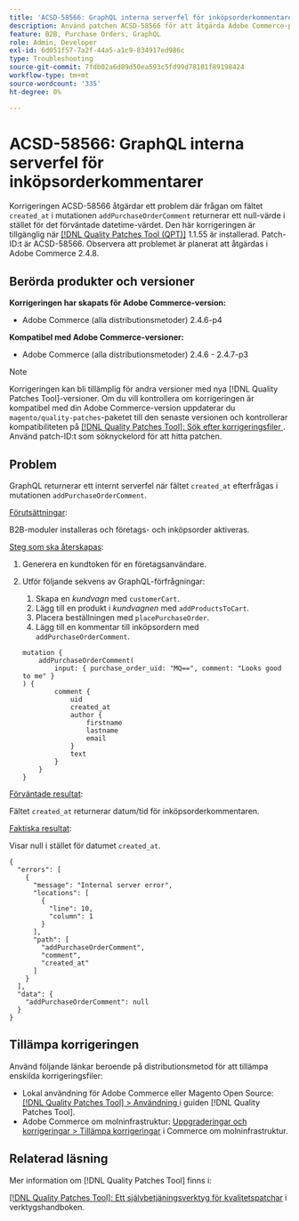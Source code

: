 ```yaml
---
title: 'ACSD-58566: GraphQL interna serverfel för inköpsorderkommentarer'
description: Använd patchen ACSD-58566 för att åtgärda Adobe Commerce-problemet där GraphQL returnerar ett internt serverfel när fältet "created_at" frågas i mutationen "addPurchaseOrderComment".
feature: B2B, Purchase Orders, GraphQL
role: Admin, Developer
exl-id: 6d051f57-7a2f-44a5-a1c9-834917ed986c
type: Troubleshooting
source-git-commit: 7fdb02a6d89d50ea593c5fd99d78101f89198424
workflow-type: tm+mt
source-wordcount: '335'
ht-degree: 0%

---
```


# ACSD-58566: GraphQL interna serverfel för inköpsorderkommentarer

Korrigeringen ACSD-58566 åtgärdar ett problem där frågan om fältet `created_at` i mutationen `addPurchaseOrderComment` returnerar ett null-värde i stället för det förväntade datetime-värdet. Den här korrigeringen är tillgänglig när [[!DNL Quality Patches Tool (QPT)]](/help/tools/quality-patches-tool/quality-patches-tool-to-self-serve-quality-patches.md) 1.1.55 är installerad. Patch-ID:t är ACSD-58566. Observera att problemet är planerat att åtgärdas i Adobe Commerce 2.4.8.

## Berörda produkter och versioner

**Korrigeringen har skapats för Adobe Commerce-version:**

* Adobe Commerce (alla distributionsmetoder) 2.4.6-p4

**Kompatibel med Adobe Commerce-versioner:**

* Adobe Commerce (alla distributionsmetoder) 2.4.6 - 2.4.7-p3

>[!NOTE]
>
>Korrigeringen kan bli tillämplig för andra versioner med nya [!DNL Quality Patches Tool]-versioner. Om du vill kontrollera om korrigeringen är kompatibel med din Adobe Commerce-version uppdaterar du `magento/quality-patches`-paketet till den senaste versionen och kontrollerar kompatibiliteten på [[!DNL Quality Patches Tool]: Sök efter korrigeringsfiler ](https://experienceleague.adobe.com/tools/commerce-quality-patches/index.html). Använd patch-ID:t som söknyckelord för att hitta patchen.

## Problem

GraphQL returnerar ett internt serverfel när fältet `created_at` efterfrågas i mutationen `addPurchaseOrderComment`.

<u>Förutsättningar</u>:

B2B-moduler installeras och företags- och inköpsorder aktiveras.

<u>Steg som ska återskapas</u>:

1. Generera en kundtoken för en företagsanvändare.
1. Utför följande sekvens av GraphQL-förfrågningar:
   1. Skapa en *kundvagn* med `customerCart`.
   1. Lägg till en produkt i *kundvagnen* med `addProductsToCart`.
   1. Placera beställningen med `placePurchaseOrder`.
   1. Lägg till en kommentar till inköpsordern med `addPurchaseOrderComment`.

   ```
   mutation {
       addPurchaseOrderComment(
           input: { purchase_order_uid: "MQ==", comment: "Looks good to me" }
   ) {
           comment {
               uid
               created_at
               author {
                   firstname
                   lastname
                   email
               }
               text
           }
       }
   }
   ```

<u>Förväntade resultat</u>:

Fältet `created_at` returnerar datum/tid för inköpsorderkommentaren.

<u>Faktiska resultat</u>:

Visar null i stället för datumet `created_at`.

```
{
  "errors": [
    {
      "message": "Internal server error",
      "locations": [
        {
          "line": 10,
          "column": 1
        }
      ],
      "path": [
        "addPurchaseOrderComment",
        "comment",
        "created_at"
      ]
    }
  ],
  "data": {
    "addPurchaseOrderComment": null
  }
}
```

## Tillämpa korrigeringen

Använd följande länkar beroende på distributionsmetod för att tillämpa enskilda korrigeringsfiler:

* Lokal användning för Adobe Commerce eller Magento Open Source: [[!DNL Quality Patches Tool] > Användning ](/help/tools/quality-patches-tool/usage.md) i guiden [!DNL Quality Patches Tool].
* Adobe Commerce om molninfrastruktur: [Uppgraderingar och korrigeringar > Tillämpa korrigeringar](https://experienceleague.adobe.com/docs/commerce-cloud-service/user-guide/develop/upgrade/apply-patches.html) i Commerce om molninfrastruktur.

## Relaterad läsning

Mer information om [!DNL Quality Patches Tool] finns i:

[[!DNL Quality Patches Tool]: Ett självbetjäningsverktyg för kvalitetspatchar](/help/tools/quality-patches-tool/quality-patches-tool-to-self-serve-quality-patches.md) i verktygshandboken.
